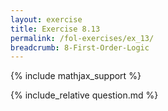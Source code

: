 ```yaml
---
layout: exercise
title: Exercise 8.13
permalink: /fol-exercises/ex_13/
breadcrumb: 8-First-Order-Logic
---
```


{% include mathjax_support %}

<div><i class="arrow-up loader" data-chapter="fol-exercises" data-exercise="ex_13" data-rating="0"></i></div>
{% include_relative question.md %}

